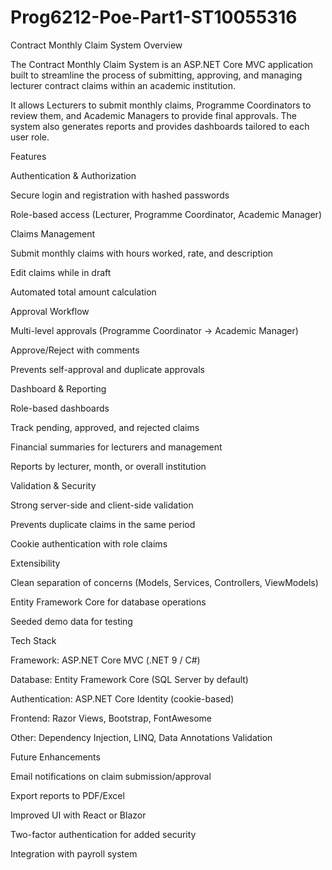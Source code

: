 # Prog6212-Poe-Part1-ST10055316
Contract Monthly Claim System
Overview

The Contract Monthly Claim System is an ASP.NET Core MVC application built to streamline the process of submitting, approving, and managing lecturer contract claims within an academic institution.

It allows Lecturers to submit monthly claims, Programme Coordinators to review them, and Academic Managers to provide final approvals. The system also generates reports and provides dashboards tailored to each user role.

Features

Authentication & Authorization

Secure login and registration with hashed passwords

Role-based access (Lecturer, Programme Coordinator, Academic Manager)

Claims Management

Submit monthly claims with hours worked, rate, and description

Edit claims while in draft

Automated total amount calculation

Approval Workflow

Multi-level approvals (Programme Coordinator → Academic Manager)

Approve/Reject with comments

Prevents self-approval and duplicate approvals

Dashboard & Reporting

Role-based dashboards

Track pending, approved, and rejected claims

Financial summaries for lecturers and management

Reports by lecturer, month, or overall institution

Validation & Security

Strong server-side and client-side validation

Prevents duplicate claims in the same period

Cookie authentication with role claims

Extensibility

Clean separation of concerns (Models, Services, Controllers, ViewModels)

Entity Framework Core for database operations

Seeded demo data for testing

Tech Stack

Framework: ASP.NET Core MVC (.NET 9 / C#)

Database: Entity Framework Core (SQL Server by default)

Authentication: ASP.NET Core Identity (cookie-based)

Frontend: Razor Views, Bootstrap, FontAwesome

Other: Dependency Injection, LINQ, Data Annotations Validation

Future Enhancements

Email notifications on claim submission/approval

Export reports to PDF/Excel

Improved UI with React or Blazor

Two-factor authentication for added security

Integration with payroll system

